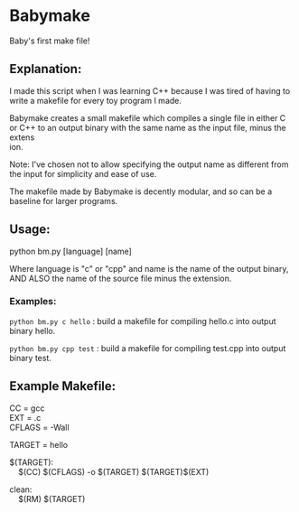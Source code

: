 # Babymake  
Baby's first make file!  
  
## Explanation:  
I made this script when I was learning C++ because I was tired of having to write a makefile for every toy program I made.  
  
Babymake creates a small makefile which compiles a single file in either C or C++ to an output binary with the same name as the input file, minus the extens  
ion.  
  
Note: I've chosen not to allow specifying the output name as different from the input for simplicity and ease of use.  
  
The makefile made by Babymake is decently modular, and so can be a baseline for larger programs.  
  
## Usage:  
python bm.py [language] [name]  
  
Where language is "c" or "cpp" and name is the name of the output binary, AND ALSO the name of the source file minus the extension.  
  
### Examples:  
`python bm.py c hello` : build a makefile for compiling hello.c into output binary hello.  
  
`python bm.py cpp test` : build a makefile for compiling test.cpp into output binary test.  
  
## Example Makefile:  
  
CC = gcc  
EXT = .c  
CFLAGS = -Wall  
  
TARGET = hello  
  
\$(TARGET):  
&nbsp;&nbsp;&nbsp;&nbsp;\$(CC) \$(CFLAGS) -o \$(TARGET) \$(TARGET)\$(EXT)  
  
clean:  
&nbsp;&nbsp;&nbsp;&nbsp;\$(RM) \$(TARGET)

